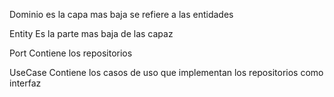 Dominio es la capa mas baja se refiere a las entidades 


Entity 
Es la parte mas baja de las capaz 

Port 
Contiene los repositorios 


UseCase
Contiene los casos de uso que implementan los repositorios como interfaz